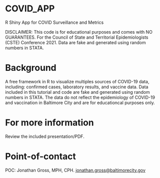 # COVID_APP
R Shiny App for COVID Surveillance and Metrics

DISCLAIMER: This code is for educational purposes and comes with NO GUARANTEES. For the Council of State and Territorial Epidemiologists (CSTE) Conference 2021. Data are fake and generated using random numbers in STATA. 

# Background
A free framework in R to visualize multiples sources of COVID-19 data, including: confirmed cases, laboratory results, and vaccine data.  Data included in this tutorial and code are fake and generated using random numbers in STATA. The data do not reflect the epidemiology of COVID-19 and vaccination in Baltimore City and are for educationcal purposes only.

# For more information
Review the included presentation/PDF.

# Point-of-contact
POC: Jonathan Gross, MPH, CPH. jonathan.gross@baltimorecity.gov
